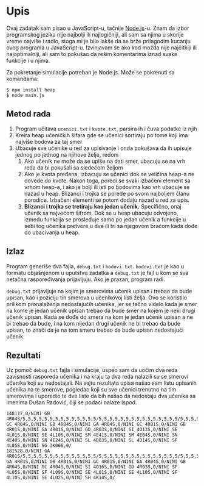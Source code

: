 # Upis
Ovaj zadatak sam pisao u JavaScript-u, tačnije [Node.js](https://nodejs.org)-u. Znam da izbor programskog jezika nije najbolji ili najlogičniji, ali sam sa njima u skorije vreme najviše i radio, stoga mi je bilo lakše da se brže prilagodim kucanju ovog programa u JavaScript-u. Izvinjavam se ako kod možda nije najčitkiji ili najoptimalniji, ali sam to pokušao da rešim komentarima iznad svake funkcije i u njima.

Za pokretanje simulacije potreban je Node.js. Može se pokrenuti sa komandama:
```console
$ npm install heap
$ node main.js
```

## Metod rada
1. Program učitava `ucenici.txt` i `kvote.txt`, parsira ih i čuva podatke iz njih
2. Kreira heap učeničkih šifara gde se učenici sortiraju po tome koji ima najviše bodova za taj smer
3. Ubacuje sve učenike u red za upisivanje i onda pokušava da ih upisuje jednog po jednog na njihove želje, redom
    1. Ako učenik ne može da se upiše na dati smer, ubacuju se na vrh reda da bi pokušali sa sledećom željom
    2. Ako je kvota pređena, izbacuju se učenici dok se veličina heap-a ne dovede do kvote. Nakon toga, poredi se svaki izbačeni element sa vrhom heap-a, i ako je bolji ili isti po bodovima kao vrh ubacuje se nazad u heap. Blizanci i trojka se porede po svom najboljem članu porodice. Izbačeni elementi se potom dodaju nazad u red za upis.
    3. **Blizanci i trojka se tretiraju kao jedan učenik.** Specifično, onaj učenik sa najvećom šifrom. Dok se u heap ubacuju odvojeno, između funkcija se prosleđuje samo po jedan učenik a funkcije u sebi tog učenika pretvore u dva ili tri sa njegovom braćom kada dođe do ubacivanja u heap.

## Izlaz
Program generiše dva fajla, `debug.txt` i `bodovi.txt`. `bodovi.txt` je kao u formatu objašnjenom u uputstvu zadatka a `debug.txt` je fajl u kom se sva netačna raspoređivanja prijavljuju. Ako je prazan, program radi.

`debug.txt` prijavljuje na kojim je smerovima učenik upisan i trebao da bude upisan, kao i poziciju tih smerova u učenikovoj listi želja. Ovo se koristilo prilikom pronalaženja nedostajućih učenika, jer se tačno videlo kada je smer na kome je jedan učenik upisan trebao da bude smer na kojem je neki drugi učenik upisan. Kada se dođe do smera na kom je jedan učenik upisan a ne bi trebao da bude, i na kom nijedan drugi učenik ne bi trebao da bude upisan, to znači da je na tom smeru trebao da bude upisan nedostajući učenik.

## Rezultati
Uz pomoć `debug.txt` fajla i simulacije, uspeo sam da uočim dva reda zavisnosti rasporeda učenika i na kraju ta dva reda nalazili su se smerovi učenika koji su nedostajali. Na sajtu rezultata upisa našao sam listu upisanih učenika na te smerove, pogledao koji su sve učenici trenutno na tim smerovima i uporedio te dve liste da bih našao da nedostaju dva učenika sa imenima Dušan Radović, čiji se podaci nalaze ispod.

```csv
148117,0/NINI GB 4R04S/5,5,5,5,5,5,5,5,5,5,5,5,5,5/5,5,5,5,5,5,5,5,5,5,5,5,5,5,5/5,5,5,5,5,5,5,5,5,5,5,5,5,5,5//9.43,9.75,11.55,0.0,0.0/NINI GC 4R04S,0/NINI GB 4R04S,0/NINI GA 4R04S,0/NINI GC 4R01S,0/NINI GB 4R01S,0/NINI GA 4R01S,0/NINI GD 4R03S,0/NINI SI 4O13S,0/NINI SE 4L01S,0/NINI SE 4L10S,0/NINI SM 4E41S,0/NINI SM 4E04S,0/NINI SN 4E40S,0/NINI SN 4E24S,0/NINI SL 4D83S,0/NINI SL 4D14S,0/NINI SF 4L05S,0/NINI SG 3K06S,0/
181528,0/NINI GA 4R01S/5,5,5,5,5,5,5,5,5,5,5,5,5,5/5,5,5,5,5,5,5,5,5,5,5,5,5,5,5/5,5,5,5,5,5,5,5,5,5,5,5,5,5,5/v/10.40,9.43,10.50,0.0,0.0/NINI GA 4R01S,0/NINI GB 4R01S,0/NINI GC 4R01S,0/NINI GA 4R04S,0/NINI GB 4R04S,0/NINI GC 4R04S,0/NINI SI 4O16S,0/NINI GD 4R03S,0/NINI SF 4L05S,0/NINI SF 4L09S,0/NINI SE 4L01S,0/NINI SE 4L10S,0/NINI SF 4L10S,0/NINI SE 4L02S,0/NINI SH 4K14S,0/
```
